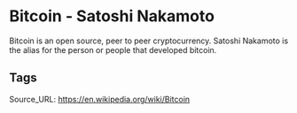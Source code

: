 # Bitcoin - Satoshi Nakamoto
Bitcoin is an open source, peer to peer cryptocurrency.  Satoshi Nakamoto is the alias for the person or people that developed bitcoin.
## Tags
Source_URL: https://en.wikipedia.org/wiki/Bitcoin

